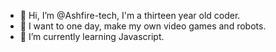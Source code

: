 - 👋 Hi, I’m @Ashfire-tech, I'm a thirteen year old coder.
- 👀 I want to one day, make my own video games and robots.
- 🌱 I’m currently learning Javascript.

<!---
Ashfire-tech/Ashfire-tech is a ✨ special ✨ repository because its `README.md` (this file) appears on your GitHub profile.
You can click the Preview link to take a look at your changes.
--->
